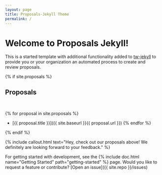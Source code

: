 ```yaml
---
layout: page
title: Proposals-Jekyll Theme
permalink: /
---
```


# Welcome to Proposals Jekyll!

This is a started template with additional functionality added to [tw-jekyll](https://vsoch.github.com/tw-jekyll/) 
to provide you or your organization an automated process to create and review proposals.

{% if site.proposals %}
## Proposals

<br>

{% for proposal in site.proposals %}
 - [{{ proposal.title }}]({{ site.baseurl }}{{ proposal.url }})
{% endfor %}

{% endif %}

{% include callout.html text="Hey, check out our proposals above! We definitely are looking forward to your feedback." %}

For getting started with development, see the {% include doc.html name="Getting Started" path="getting-started" %} page. Would you like to request a feature or contribute? [Open an issue]({{ site.repo }}/issues)


